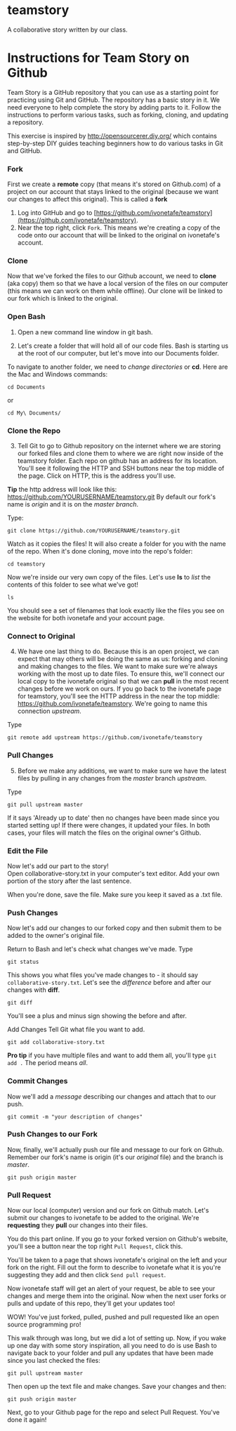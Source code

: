 # teamstory
A collaborative story written by our class.

# Instructions for Team Story on Github
Team Story is a GitHub repository that you can use as a starting point for practicing using Git and GitHub. 
The repository has a basic story in it. We need everyone to help complete the story by adding parts to it.
Follow the instructions to perform various tasks, such as forking, cloning, and updating a repository.

This exercise is inspired by http://opensourcerer.diy.org/ which contains step-by-step DIY guides teaching beginners how to do various tasks in Git and GitHub.


### Fork
First we create a **remote** copy (that means it's stored on Github.com) of a project on our account that stays linked to the original (because we want our changes to affect this original). This is called a **fork**

1. Log into GitHub and go to [https://github.com/ivonetafe/teamstory](https://github.com/ivonetafe/teamstory).
2. Near the top right, click `Fork`. This means we're creating a copy of the code onto our account that will be linked to the original on ivonetafe's account. 


### Clone 
Now that we've forked the files to our Github account, we need to **clone** (aka copy) them so that we have a local version of the files on our computer (this means we can work on them while offline). Our clone will be linked to our fork which is linked to the original.


### Open Bash
1. Open a new command line window in git bash.

2. Let's create a folder that will hold all of our code files. Bash is starting us at the root of our computer, but let's move into our Documents folder.

To navigate to another folder, we need to *change directories* or **cd**. Here are the Mac and Windows commands:

    cd Documents
    
or

    cd My\ Documents/
      

### Clone the Repo
3. Tell Git to go to Github repository on the internet where we are storing our forked files and clone them to where we are right now inside of the teamstory folder. Each repo on github has an address for its location. You'll see it following the HTTP and SSH buttons near the top middle of the page. Click on HTTP, this is the address you'll use. 

**Tip** the http address will look like this: https://github.com/YOURUSERNAME/teamstory.git 
By default our fork's name is *origin* and it is on the *master branch*. 

Type:

    git clone https://github.com/YOURUSERNAME/teamstory.git

Watch as it copies the files! It will also create a folder for you with the name of the repo. When it's done cloning, move into the repo's folder:

    cd teamstory

Now we're inside our very own copy of the files. Let's use **ls** to *list* the contents of this folder to see what we've got!

    ls

You should see a set of filenames that look exactly like the files you see on the website for both ivonetafe and your account page.

### Connect to Original
4. We have one last thing to do. Because this is an open project, we can expect that may others will be doing the same as us: forking and cloning and making changes to the files. We want to make sure we're always working with the most up to date files. To ensure this, we'll connect our local copy to the ivonetafe original so that we can **pull** in the most recent changes before we work on ours. If you go back to the ivonetafe page for teamstory, you'll see the HTTP address in the near the top middle: https://github.com/ivonetafe/teamstory. We're going to name this connection *upstream*.

Type

    git remote add upstream https://github.com/ivonetafe/teamstory
    
### Pull Changes
5. Before we make any additions, we want to make sure we have the latest files by pulling in any changes from the *master* branch *upstream*.

Type

    git pull upstream master

If it says 'Already up to date' then no changes have been made since you started setting up! If there were changes, it updated your files. In both cases, your files will match the files on the original owner's Github.

### Edit the File
Now let's add our part to the story!   
Open collaborative-story.txt in your computer's text editor. Add your own portion of the story after the last sentence.

When you're done, save the file. Make sure you keep it saved as a .txt file. 

### Push Changes
Now let's add our changes to our forked copy and then submit them to be added to the owner's original file. 

Return to Bash and let's check what changes we've made. Type

    git status
 
This shows you what files you've made changes to - it should say `collaborative-story.txt`. Let's see the *difference* before and after our changes with **diff**. 

    git diff
    
You'll see a plus and minus sign showing the before and after.

Add Changes
Tell Git what file you want to add.

    git add collaborative-story.txt
    
**Pro tip** if you have multiple files and want to add them all, you'll type `git add .` The period means *all*.

### Commit Changes
Now we'll add a *message* describing our changes and attach that to our push.

    git commit -m "your description of changes"
    
### Push Changes to our Fork
Now, finally, we'll actually push our file and message to our fork on Github. Remember our fork's name is origin (it's our *original* file) and the branch is *master*.

    git push origin master
    
### Pull Request
Now our local (computer) version and our fork on Github match. Let's submit our changes to ivonetafe to be added to the original. We're **requesting** they **pull** our changes into their files.

You do this part online. If you go to your forked version on Github's website, you'll see a button near the top right `Pull Request`, click this.

You'll be taken to a page that shows ivonetafe's original on the left and your fork on the right. Fill out the form to describe to ivonetafe what it is you're suggesting they add and then click `Send pull request`.

Now ivonetafe staff will get an alert of your request, be able to see your changes and merge them into the original. Now when the next user forks or pulls and update of this repo, they'll get your updates too!

WOW! You've just forked, pulled, pushed and pull requested like an open source programming pro!

This walk through was long, but we did a lot of setting up. Now, if you wake up one day with some story inspiration, all you need to do is use Bash to navigate back to your folder and pull any updates that have been made since you last checked the files:

    git pull upstream master

Then open up the text file and make changes. Save your changes and then:

    git push origin master
    
Next, go to your Github page for the repo and select Pull Request. You've done it again!


